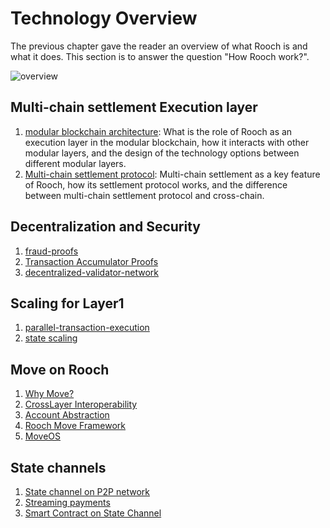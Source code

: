 # Technology Overview

The previous chapter gave the reader an overview of what Rooch is and what it does. This section is to answer the question "How Rooch work?".

![overview](/diagram/rooch-overview.svg)

## Multi-chain settlement Execution layer

1. [modular blockchain architecture](01-modular-blockchain-architecture/index.md): What is the role of Rooch as an execution layer in the modular blockchain, how it interacts with other modular layers, and the design of the technology options between different modular layers.
2. [Multi-chain settlement protocol](01-modular-blockchain-architecture/01-multi-chain-settlement-protocol.md): Multi-chain settlement as a key feature of Rooch, how its settlement protocol works, and the difference between multi-chain settlement protocol and cross-chain.

## Decentralization and Security

1. [fraud-proofs](02-fraud-proofs.md)
2. [Transaction Accumulator Proofs](03-transaction-accumulator-proofs.md)
3. [decentralized-validator-network](04-decentralized-validator-network.md)

## Scaling for Layer1

1. [parallel-transaction-execution](05-parallel-transaction-execution.md)
2. [state scaling](06-state-scaling.md)

## Move on Rooch

1. [Why Move?](07-move-on-rooch/index.md)
2. [CrossLayer Interoperability](07-move-on-rooch/01-cross-layer-interoperability.md)
3. [Account Abstraction](07-move-on-rooch/02-account-abstraction.md)
4. [Rooch Move Framework](07-move-on-rooch/03-rooch-framework.md)
5. [MoveOS](07-move-on-rooch/04-moveos.md)

## State channels

1. [State channel on P2P network](08-state-channel/index.md)
2. [Streaming payments](08-state-channel/01-streaming-payment.md)
3. [Smart Contract on State Channel](08-state-channel/02-channel-contract.md)
